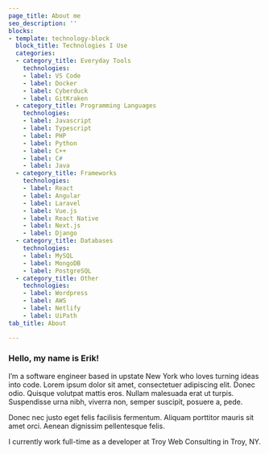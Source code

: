 ```yaml
---
page_title: About me
seo_description: ''
blocks:
- template: technology-block
  block_title: Technologies I Use
  categories:
  - category_title: Everyday Tools
    technologies:
    - label: VS Code
    - label: Docker
    - label: Cyberduck
    - label: GitKraken
  - category_title: Programming Languages
    technologies:
    - label: Javascript
    - label: Typescript
    - label: PHP
    - label: Python
    - label: C++
    - label: C#
    - label: Java
  - category_title: Frameworks
    technologies:
    - label: React
    - label: Angular
    - label: Laravel
    - label: Vue.js
    - label: React Native
    - label: Next.js
    - label: Django
  - category_title: Databases
    technologies:
    - label: MySQL
    - label: MongoDB
    - label: PostgreSQL
  - category_title: Other
    technologies:
    - label: Wordpress
    - label: AWS
    - label: Netlify
    - label: UiPath
tab_title: About

---
```

### Hello, my name is Erik!

I’m a software engineer based in upstate New York who loves turning ideas into code. Lorem ipsum dolor sit amet, consectetuer adipiscing elit. Donec odio. Quisque volutpat mattis eros. Nullam malesuada erat ut turpis. Suspendisse urna nibh, viverra non, semper suscipit, posuere a, pede.

Donec nec justo eget felis facilisis fermentum. Aliquam porttitor mauris sit amet orci. Aenean dignissim pellentesque felis.

I currently work full-time as a developer at Troy Web Consulting in Troy, NY.